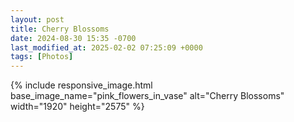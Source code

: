 ```yaml
---
layout: post
title: Cherry Blossoms
date: 2024-08-30 15:35 -0700
last_modified_at: 2025-02-02 07:25:09 +0000
tags: [Photos]
---
```


{% include responsive_image.html base_image_name="pink_flowers_in_vase" alt="Cherry Blossoms" 
    width="1920" height="2575" %}
